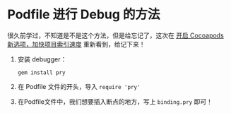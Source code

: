 # Podfile 进行 Debug 的方法

很久前学过，不知道是不是这个方法，但是给忘记了，这次在 [开启 Cocoapods 新选项，加快项目索引速度](https://kemchenj.github.io/2019-05-31/) 重新看到，给记下来！

1. 安装 debugger： 

   ```shell
   gem install pry
   ```

2. 在 Podfile 文件的开头，导入 `require 'pry'`

3. 在Podfile文件中，我们想要插入断点的地方，写上 `binding.pry` 即可！